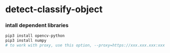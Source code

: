 # detect-classify-object 

### intall dependent libraries
```bash
pip3 install opencv-python
pip3 install numpy
# to work with proxy, use this option, --proxy=https://xxx.xxx.xxx:xxx
```